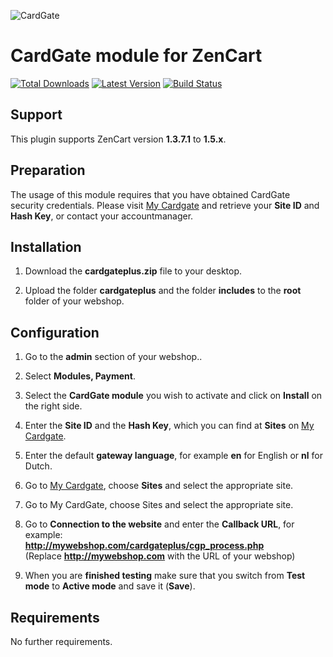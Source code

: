 ![CardGate](https://cdn.curopayments.net/thumb/200/logos/cardgate.png)

# CardGate module for ZenCart

[![Total Downloads](https://img.shields.io/packagist/dt/cardgate/zencart.svg)](https://packagist.org/packages/cardgate/zencart)
[![Latest Version](https://img.shields.io/packagist/v/cardgate/zencart.svg)](https://github.com/cardgate/zencart/releases)
[![Build Status](https://travis-ci.org/cardgate/zencart.svg?branch=master)](https://travis-ci.org/cardgate/zencart)

## Support

This plugin supports ZenCart version **1.3.7.1** to **1.5.x**.

## Preparation

The usage of this module requires that you have obtained CardGate security credentials.
Please visit [My Cardgate](https://my.cardgate.com/) and retrieve your **Site ID** and **Hash Key**, or contact your accountmanager.

## Installation

1. Download the **cardgateplus.zip** file to your desktop.

2. Upload the folder **cardgateplus** and the folder **includes** to the **root** folder of your webshop.

## Configuration

1. Go to the **admin** section of your webshop..

2. Select **Modules, Payment**.

3. Select the **CardGate module** you wish to activate and click on **Install** on the right side.

4. Enter the **Site ID** and the **Hash Key**, which you can find at **Sites** on [My Cardgate](https://my.cardgate.com/).

5. Enter the default **gateway language**, for example **en** for English or **nl** for Dutch.

6. Go to [My Cardgate](https://my.cardgate.com/), choose **Sites** and select the appropriate site.

7. Go to My CardGate, choose Sites and select the appropriate site.

8. Go to **Connection to the website** and enter the **Callback URL**, for example:  
   **http://mywebshop.com/cardgateplus/cgp_process.php**  
   (Replace **http://mywebshop.com** with the URL of your webshop)

9. When you are **finished testing** make sure that you switch from **Test mode** to **Active mode** and save it (**Save**).

## Requirements

No further requirements.
